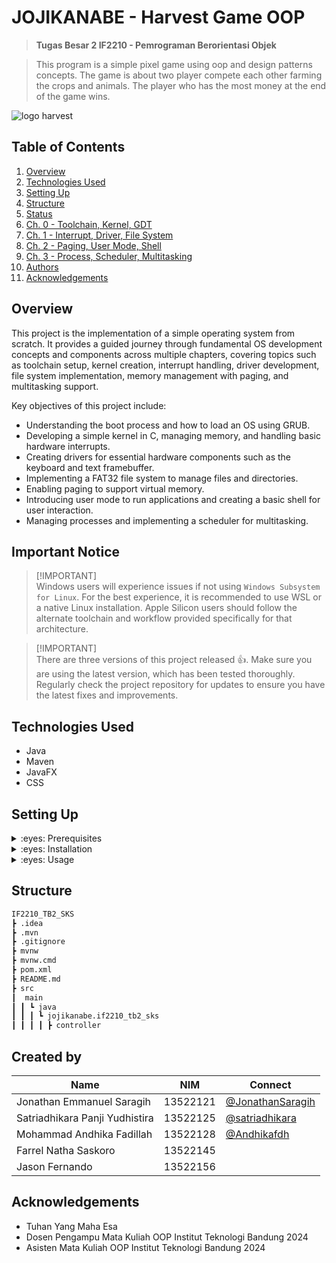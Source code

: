 # JOJIKANABE - Harvest Game OOP

> **Tugas Besar 2 IF2210 - Pemrograman Berorientasi Objek**

> This program is a simple pixel game using oop and design patterns concepts. The game is about two player compete each
> other farming the crops and animals. The player who has the most money at the end of the game wins.

![logo harvest](./image/os.jpg)

## Table of Contents

1. [Overview](#overview)
2. [Technologies Used](#technologies-used)
3. [Setting Up](#setting-up)
4. [Structure](#structure)
5. [Status](#status)
6. [Ch. 0 - Toolchain, Kernel, GDT](#ch-0---toolchain-kernel-gdt)
7. [Ch. 1 - Interrupt, Driver, File System](#ch-1---interrupt-driver-file-system)
8. [Ch. 2 - Paging, User Mode, Shell](#ch-2---paging-user-mode-shell)
9. [Ch. 3 - Process, Scheduler, Multitasking](#ch-3---process-scheduler-multitasking)
10. [Authors](#created-by)
11. [Acknowledgements](#acknowledgements)

## Overview

This project is the implementation of a simple operating system from scratch. It provides a guided journey through
fundamental OS development concepts and components across multiple chapters, covering topics such as toolchain setup,
kernel creation, interrupt handling, driver development, file system implementation, memory management with paging, and
multitasking support.

Key objectives of this project include:

- Understanding the boot process and how to load an OS using GRUB.
- Developing a simple kernel in C, managing memory, and handling basic hardware interrupts.
- Creating drivers for essential hardware components such as the keyboard and text framebuffer.
- Implementing a FAT32 file system to manage files and directories.
- Enabling paging to support virtual memory.
- Introducing user mode to run applications and creating a basic shell for user interaction.
- Managing processes and implementing a scheduler for multitasking.

## Important Notice

> [!IMPORTANT]\
> Windows users will experience issues if not using `Windows Subsystem for Linux`. For the best experience, it is
> recommended to use WSL or a native Linux installation. Apple Silicon users should follow the alternate toolchain and
> workflow provided specifically for that architecture.

> [!IMPORTANT]\
> There are three versions of this project released :+1:. Make sure you are using the latest version, which has been
> tested thoroughly. Regularly check the project repository for updates to ensure you have the latest fixes and
> improvements.

## Technologies Used

- Java
- Maven
- JavaFX
- CSS

## Setting Up

<details>
<summary>:eyes: Prerequisites</summary>
Before you start, ensure you have the following prerequisites installed on your system:

1. **Operating System:**

    - Linux (preferred), macOS, or Windows with WSL (Windows Subsystem for Linux)

2. **Development Tools:**

    - Netwide Assembler (NASM)
    - GNU C Compiler (GCC)
    - GNU Linker (LD)
    - QEMU
    - System i386
    - GNU Make
    - genisoimage
    - GDB (GNU Debugger)

3. **Additional Software:**

    - Git (for version control)
    - Visual Studio Code or any other code editor

4. **Knowledge Requirements:**
    - Basic understanding of C programming
    - Familiarity with assembly language
    - Understanding of computer architecture and operating system concepts

</details>

<details>
<summary>:eyes: Installation</summary>
Install The Required Dependencies
#### Clone the Repository:

```sh
git clone https://github.com/yourusername/os-project.git
cd os-project
```

#### Install GCC, Binutils, Make:

```sh
sudo apt-get update
sudo apt-get install build-essential bison flex libgmp3-dev libmpc-dev libmpfr-dev texinfo
```

#### Install QEMU:

```sh
sudo apt-get install qemu
```

</details>

<details>
<summary>:eyes: Usage</summary>
Navigate to the source directory:

```sh
cd src
```

Build the OS:

```sh
make run
```

</details>

## Structure

```bash
IF2210_TB2_SKS
┣ .idea
┣ .mvn
┣ .gitignore
┣ mvnw
┣ mvnw.cmd
┣ pom.xml
┣ README.md
┣ src
┃  main
┃ ┃ ┗ java
┃ ┃ ┃ ┗ jojikanabe.if2210_tb2_sks
┃ ┃ ┃ ┃ ┣ controller


```

## Created by

| Name                           | NIM      | Connect                                                |
|--------------------------------|----------|--------------------------------------------------------|
| Jonathan Emmanuel Saragih      | 13522121 | [@JonathanSaragih](https://github.com/JonathanSaragih) |
| Satriadhikara Panji Yudhistira | 13522125 | [@satriadhikara](https://github.com/satriadhikara)     |
| Mohammad Andhika Fadillah      | 13522128 | [@Andhikafdh](https://github.com/Andhikafdh)           |
| Farrel Natha Saskoro           | 13522145 |                                                        |
| Jason Fernando                 | 13522156 |                                                        |

## Acknowledgements

- Tuhan Yang Maha Esa
- Dosen Pengampu Mata Kuliah OOP Institut Teknologi Bandung 2024
- Asisten Mata Kuliah OOP Institut Teknologi Bandung 2024
